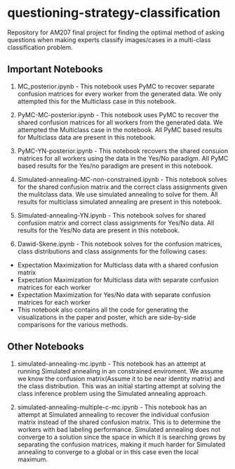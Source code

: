 # questioning-strategy-classification
Repository for AM207 final project for finding the optimal method of asking questions when making experts classify images/cases in a multi-class classification problem.


Important Notebooks 
-------------------

1) MC_posterior.ipynb - This notebook uses PyMC to recover separate confusion matrices for every worker from the generated data. We only attempted this for the Multiclass case in this notebook.

2) PyMC-MC-posterior.ipynb - This notebook uses PyMC to recover the shared confusion matrices for all workers from the generated data. We attempted the Multiclass case in the notebook. All PyMC based results for Multiclass data are present in this notebook.

3) PyMC-YN-posterior.ipynb - This notebook recovers the shared consuion matrices for all workers using the data in the Yes/No paradigm. All PyMC based results for the Yes/no paradigm are present in this notebook.

4) Simulated-annealing-MC-non-constrained.ipynb - This notebook solves for the shared confusion matrix and the correct class assignments given the mulitclass data. We use simulated annealing to solve for them. All results for multiclass simulated annealing are present in this notebook.

5) Simulated-annealing-YN.ipynb - This notebook solves for shared confusion matrix and correct class assignments for Yes/No data. All results for the Yes/No data are present in this notebook.

6) Dawid-Skene.ipynb - This notebook solves for the confusion matrices, class distributions and class assignments for the following cases:
 * Expectation Maximization for Multiclass data with a shared confusion matrix
 * Expectation Maximization for Multiclass data with separate confusion matrices for each worker
 * Expectation Maximization for Yes/No data with separate confusion matrices for each worker
 * This notebook also contains all the code for generating the visualizations in the paper and poster, which are side-by-side comparisons for the various methods.  



Other Notebooks 
---------------

1) simulated-annealing-mc.ipynb - This notebook has an attempt at running Simulated annealing in an constrained enviroment. We assume we know the confusion matrix(Assume it to be near identity matrix) and the class distribution. This was an initial starting attempt at solving the class inference problem using the Simulated annealing approach.

2) simulated-annealing-multiple-c-mc.ipynb - This notebook has an attempt at Simulated annealing to recover the individual confusion matrix instead of the shared confusion matrix. This is to determine the workers with bad labeling performance. Simulated annealing does not converge to a solution since the space in which it is searching grows by separating the confusion matrices, making it much harder for Simulated annealing to converge to a global or in this case even the local maximum.
